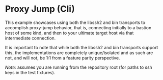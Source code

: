 # Proxy Jump (Cli)

This example showcases using both the libssh2 and bin transports to accomplish proxy-jump behavior,
that is, connecting initially to a bastion host of some kind, and then to your ultimate target host
via that intermediate connection.

It is important to note that while both the libssh2 and bin transports support this, the
implementations are completely unique/isolated and as such are not, and will not, be 1:1 from a
feature parity perspective.

*Note:* assumes you are running from the repository root (for paths to ssh keys in the test fixtures).
